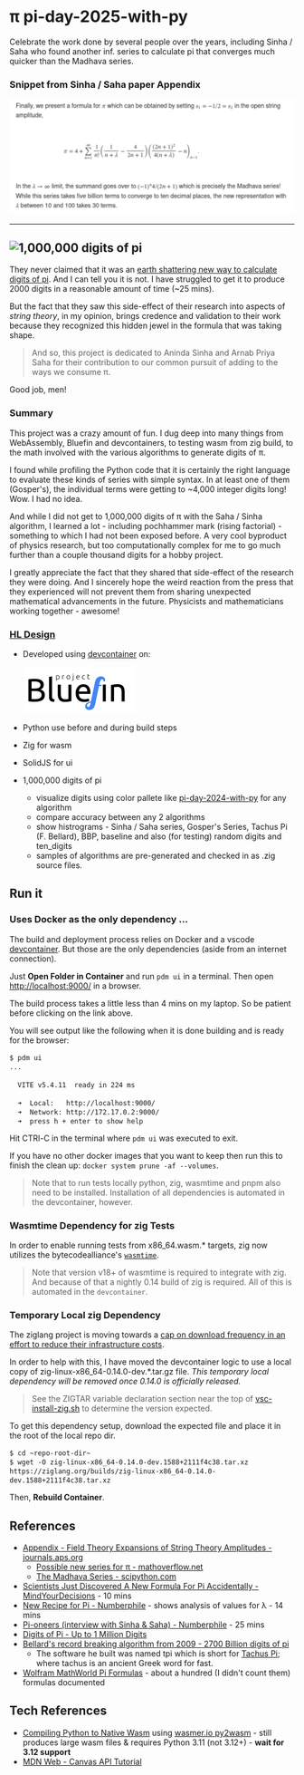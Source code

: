 # π pi-day-2025-with-py


Celebrate the work done by several people over the years, including Sinha / Saha who found another inf. series to calculate pi that converges much quicker than the Madhava series.

### Snippet from Sinha / Saha paper Appendix
![Appendix snippet](./docs/snippet.svg)

---
![1,000,000 digits of pi](https://github.com/klmcwhirter/stuff/blob/master/pi-day-2025-demo.gif)
---
They never claimed that it was an [earth shattering new way to calculate digits of pi](https://youtu.be/2lvTjEZ-bbw?t=44). And I can tell you it is not. I have struggled to get it to produce 2000 digits in a reasonable amount of time (~25 mins).

But the fact that they saw this side-effect of their research into aspects of *string theory*, in my opinion, brings credence and validation to their work because they recognized this hidden jewel in the formula that was taking shape.

> And so, this project is dedicated to Aninda Sinha and Arnab Priya Saha for their contribution to our common pursuit of adding to the ways we consume π.

Good job, men!

### Summary

This project was a crazy amount of fun. I dug deep into many things from WebAssembly, Bluefin and devcontainers, to testing wasm from zig build, to the math involved with the various algorithms to generate digits of π.

I found while profiling the Python code that it is certainly the right language to evaluate these kinds of series with simple syntax. In at least one of them (Gosper's), the individual terms were getting to ~4,000 integer digits long! Wow. I had no idea.

And while I did not get to 1,000,000 digits of π with the Saha / Sinha algorithm, I learned a lot - including pochhammer mark (rising factorial) - something to which I had not been exposed before. A very cool byproduct of physics research, but too computationally complex for me to go much further than a couple thousand digits for a hobby project.

I greatly appreciate the fact that they shared that side-effect of the research they were doing. And I sincerely hope the weird reaction from the press that they experienced will not prevent them from sharing unexpected mathematical advancements in the future. Physicists and mathematicians working together - awesome!

### [HL Design](./TODO.md)
* Developed using [devcontainer](https://code.visualstudio.com/docs/devcontainers/containers) on:

  [![project bluefin](./docs/project-bluefin.svg)](https://projectbluefin.io/)
* Python use before and during build steps
* Zig for wasm
* SolidJS for ui
* 1,000,000 digits of pi
  * visualize digits using color pallete like [pi-day-2024-with-py](https://github.com/klmcwhirter/pi-day-2024-with-py) for any algorithm
  * compare accuracy between any 2 algorithms
  * show histrograms - Sinha / Saha series, Gosper's Series, Tachus Pi (F. Bellard), BBP, baseline and also (for testing) random digits and ten_digits
  * samples of algorithms are pre-generated and checked in as .zig source files.

## Run it

### Uses Docker as the only dependency ...

The build and deployment process relies on Docker and a vscode [devcontainer](https://code.visualstudio.com/docs/devcontainers/containers). But those are the only dependencies (aside from an internet connection).

Just **Open Folder in Container** and run `pdm ui` in a terminal. Then open [http://localhost:9000/](http://localhost:9000/) in a browser.

The build process takes a little less than 4 mins on my laptop. So be patient before clicking on the link above.

You will see output like the following when it is done building and is ready for the browser:

```
$ pdm ui
...

  VITE v5.4.11  ready in 224 ms

  ➜  Local:   http://localhost:9000/
  ➜  Network: http://172.17.0.2:9000/
  ➜  press h + enter to show help

```

Hit CTRl-C in the terminal where `pdm ui` was executed to exit.

If you have no other docker images that you want to keep then run this to finish the clean up: `docker system prune -af --volumes`.


> Note that to run tests locally python, zig, wasmtime and pnpm also need to be installed. Installation of all dependencies is automated in the devcontainer, however.

### Wasmtime Dependency for zig Tests

In order to enable running tests from x86_64.wasm.* targets, zig now utilizes the bytecodealliance's [`wasmtime`](https://github.com/bytecodealliance/wasmtime).

> Note that version v18+ of wasmtime is required to integrate with zig. And because of that a nightly 0.14 build of zig is required. All of this is automated in the `devcontainer`.

### Temporary Local zig Dependency
The ziglang project is moving towards a [cap on download frequency in an effort to reduce their infrastructure costs](https://ziglang.org/news/migrate-to-self-hosting/).

In order to help with this, I have moved the devcontainer logic to use a local copy of zig-linux-x86_64-0.14.0-dev.*.tar.gz file.
_This temporary local dependency will be removed once 0.14.0 is officially released._

> See the ZIGTAR variable declaration section near the top of [vsc-install-zig.sh](./.devcontainer/vsc-install-zig.sh) to determine the version expected.

To get this dependency setup, download the expected file and place it in the root of the local repo dir.

```
$ cd ~repo-root-dir~
$ wget -O zig-linux-x86_64-0.14.0-dev.1588+2111f4c38.tar.xz https://ziglang.org/builds/zig-linux-x86_64-0.14.0-dev.1588+2111f4c38.tar.xz
```
Then, **Rebuild Container**.

## References
* [Appendix - Field Theory Expansions of String Theory Amplitudes - journals.aps.org](https://journals.aps.org/prl/abstract/10.1103/PhysRevLett.132.221601#d5e8137)
  * [Possible new series for π - mathoverflow.net](https://mathoverflow.net/questions/473931/possible-new-series-for-pi)
  * [The Madhava Series - scipython.com](https://scipython.com/book/chapter-2-the-core-python-language-i/questions/the-madhava-series/)
* [Scientists Just Discovered A New Formula For Pi Accidentally - MindYourDecisions](https://youtu.be/t1ZnptSEPI8) - 10 mins
* [New Recipe for Pi - Numberphile](https://youtu.be/nXexsSWrc1Q?t=605s) - shows analysis of values for &lambda; - 14 mins
* [Pi-oneers (interview with Sinha & Saha) - Numberphile](https://youtu.be/2lvTjEZ-bbw) - 25 mins
* [Digits of Pi - Up to 1 Million Digits](https://www.angio.net/pi/digits.html)
* [Bellard's record breaking algorithm from 2009 - 2700 Billion digits of pi](https://bellard.org/pi/)
  * The software he built was named tpi which is short for [Tachus Pi](https://bellard.org/pi/pi2700e9/tpi.html); where tachus is an ancient Greek word for fast.
* [Wolfram MathWorld Pi Formulas](https://mathworld.wolfram.com/PiFormulas.html) - about a hundred (I didn't count them) formulas documented

## Tech References
* [Compiling Python to Native Wasm](https://youtu.be/_Gq273qvNMg) using [wasmer.io py2wasm](https://wasmer.io/posts/py2wasm-a-python-to-wasm-compiler) - still produces large wasm files & requires Python 3.11 (not 3.12+) - **wait for 3.12 support**
* [MDN Web - Canvas API Tutorial](https://developer.mozilla.org/en-US/docs/Web/API/Canvas_API/Tutorial)
